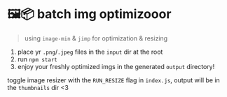 # 🖼️📦 batch img optimizooor

> using `image-min` & `jimp` for optimization & resizing

1. place yr `.png`/`.jpeg` files in the `input` dir at the root
1. run `npm start`
1. enjoy your freshly optimized imgs in the generated `output` directory!

toggle image resizer with the `RUN_RESIZE` flag in `index.js`, output will be in the `thumbnails` dir <3
